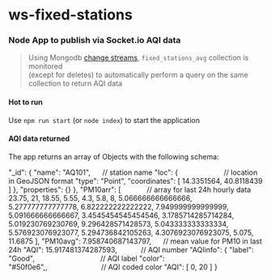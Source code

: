 # ws-fixed-stations

### Node App to publish via Socket.io AQI data

> Using Mongodb [change streams](https://www.mongodb.com/blog/post/an-introduction-to-change-streams), `fixed_stations_avg` collection is monitored   
(except for deletes) to automatically perform a query on the same collection to 
return AQI data

#### Hot to run
Use `npm run start` (or `node index`) to start the application

#### AQI data returned
The app returns an array of Objects with the following schema:

   "_id": {
      "name": "AQ101", &nbsp;&nbsp;&nbsp;&nbsp;         // station name
      "loc": {     &nbsp;&nbsp;&nbsp;&nbsp;&nbsp;&nbsp;&nbsp;&nbsp;&nbsp;&nbsp;&nbsp;&nbsp;&nbsp;&nbsp;&nbsp;&nbsp;&nbsp;&nbsp;&nbsp;&nbsp;&nbsp;             // location in GeoJSON format
        "type": "Point",
        "coordinates": [
          14.3351564,
          40.8118439
        ]
      },
      "properties": {}
    },
    "PM10arr": [&nbsp;&nbsp;&nbsp;&nbsp;&nbsp;&nbsp;&nbsp;&nbsp;&nbsp;&nbsp;&nbsp;&nbsp;&nbsp;// array for last 24h hourly data
      23.75,
      21,
      18.55,
      5.55,
      4.3,
      5.8,
      8,
      5.066666666666666,
      5.277777777777778,
      6.822222222222222,
      7.949999999999999,
      5.091666666666667,
      3.4545454545454546,
      3.1785714285714284,
      5.019230769230769,
      9.296428571428573,
      5.043333333333334,
      5.576923076923077,
      5.294736842105263,
      4.3076923076923075,
      5.075,
      11.6875
    ],
    "PM10avg": 7.958740687143797,&nbsp;&nbsp;&nbsp;&nbsp;&nbsp;&nbsp;// mean value for PM10 in last 24h
    "AQI": 15.917481374287593,&nbsp;&nbsp;&nbsp;&nbsp;&nbsp;&nbsp;&nbsp;&nbsp;&nbsp;&nbsp;&nbsp;&nbsp;// AQI number
    "AQIinfo": {
      "label": "Good",&nbsp;&nbsp;&nbsp;&nbsp;&nbsp;&nbsp;&nbsp;&nbsp;&nbsp;&nbsp;&nbsp;&nbsp;&nbsp;&nbsp;&nbsp;&nbsp;&nbsp;&nbsp;&nbsp;&nbsp;&nbsp;&nbsp;&nbsp;&nbsp;&nbsp;&nbsp;&nbsp;&nbsp;&nbsp;&nbsp;&nbsp;&nbsp;               // AQI label
      "color": "#50f0e6",,&nbsp;&nbsp;&nbsp;&nbsp;&nbsp;&nbsp;&nbsp;&nbsp;&nbsp;&nbsp;&nbsp;&nbsp;&nbsp;&nbsp;&nbsp;&nbsp;&nbsp;&nbsp;&nbsp;&nbsp;&nbsp;&nbsp;&nbsp;&nbsp;&nbsp;&nbsp;&nbsp;// AQI coded color
      "AQI": [
        0,
        20
      ]
    }
  


